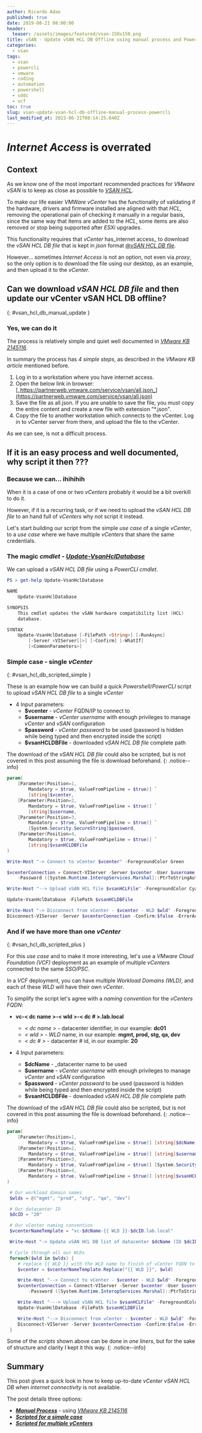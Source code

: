 ```yaml
---
author: Ricardo Adao
published: true
date: 2019-08-21 08:00:00
header:
  teaser: /assets/images/featured/vsan-150x150.png
title: vSAN - Update vSAN HCL DB Offline using manual process and PowerCLI
categories:
  - vsan
tags:
  - vsan
  - powercli
  - vmware
  - coding
  - automation
  - powershell
  - sddc
  - vcf
toc: true
slug: vsan-update-vsan-hcl-db-offline-manual-process-powercli
last_modified_at: 2023-06-21T08:14:25.640Z
---
```

# **_Internet Access_ is overrated**

## Context

As we know one of the most important recommended practices for _VMware vSAN_ is to keep as close as possible to [_VSAN HCL_](https://www.vmware.com/resources/compatibility/search.php?deviceCategory=vsan).

To make our life easier _VMWare vCenter_ has the functionality of validating if the hardware, drivers and firmware installed are aligned with that _HCL_, removing the operational pain of checking it manually in a regular basis, since the same way that items are added to the _HCL_, some items are also removed or stop being supported after _ESXi_ upgrades.

This functionality requires that _vCenter_ has_internet access_ to download the _vSAN HCL DB file_ that is kept in _json_ format [@_vSAN HCL DB file_](https://partnerweb.vmware.com/service/vsan/all.json
).

However... sometimes _Internet Access_ is not an option, not even via _proxy_, so the only option is to download the file using our desktop, as an example, and then upload it to the _vCenter_.

## Can we download _vSAN HCL DB file_ and then update our vCenter vSAN HCL DB offline?
{: #vsan_hcl_db_manual_update }

### Yes, we can do it

The process is relatively simple and quiet well documented in [_VMware KB 2145116_](https://kb.vmware.com/s/article/2145116).

In summary the process has *4 simple steps*, as described in the _VMware KB article_ mentioned before.

1. Log in to a workstation where you have internet access.
2. Open the below link in browser:
   [_https://partnerweb.vmware.com/service/vsan/all.json_](https://partnerweb.vmware.com/service/vsan/all.json)
3. Save the file as all.json. If you are unable to save the file, you must copy the entire content and create a new file with extension "*.json".
4. Copy the file to another workstation which connects to the vCenter.  Log in to vCenter server from there, and upload the file to the vCenter.

As we can see, is not a difficult process.

## If it is an easy process and well documented, why script it then ???

### Because we can... ihihihih

When it is a case of one or two _vCenters_ probably it would be a bit overkill to do it.

However, if it is a recurring task, or if we need to upload the _vSAN HCL DB file_ to an hand full of _vCenters_ why not script it instead.

Let's start building our script from the simple _use case_ of a single _vCenter_,  to a _use case_ where we have multiple _vCenters_ that share the same credentials.

### The magic _cmdlet_ - [_Update-VsanHclDatabase_](https://code.vmware.com/doc/preview?id=6330#/doc/Update-VsanHclDatabase.html)

We can upload a _vSAN HCL DB file_ using a _PowerCLI cmdlet_.

```powershell
PS > get-help Update-VsanHclDatabase

NAME
    Update-VsanHclDatabase

SYNOPSIS
    This cmdlet updates the vSAN hardware compatibility list (HCL)
    database.

SYNTAX
    Update-VsanHclDatabase [-FilePath <String>] [-RunAsync]
        [-Server <VIServer[]>] [-Confirm] [-WhatIf]
        [<CommonParameters>]
```

### Simple case - single _vCenter_
{: #vsan_hcl_db_scripted_simple }

These is an example how we can build a quick _Powershell/PowerCLI_ script to upload _vSAN HCL DB file_ to a single _vCenter_  

* 4 Input parameters:
  * **$vcenter**       - _vCenter_ FQDN/IP to connect to
  * **$username**      - _vCenter username_ with enough privileges to manage _vCenter_ and _vSAN_ configuration
  * **$password**      - _vCenter password_ to be used (password is hidden while being typed and then encrypted inside the script)
  * **$vsanHCLDBFile** - downloaded _vSAN HCL DB file_ complete path

The download of the _vSAN HCL DB file_ could also be scripted, but is not covered in this post assuming the file is download beforehand.
{: .notice--info}

```powershell
param(
    [Parameter(Position=1,
        Mandatory = $true, ValueFromPipeline = $true)] `
        [string]$vcenter,
    [Parameter(Position=2,
        Mandatory = $true, ValueFromPipeline = $true)] `
        [string]$username,
    [Parameter(Position=3,
        Mandatory = $true, ValueFromPipeline = $true)] `
        [System.Security.SecureString]$password,
    [Parameter(Position=4,
        Mandatory = $true, ValueFromPipeline = $true)] `
        [string]$vsanHCLDBFile
)

Write-Host "-> Connect to vCenter $vcenter" -ForegroundColor Green

$vcenterConnection = Connect-VIServer -Server $vcenter -User $username `
    -Password ([System.Runtime.InteropServices.Marshal]::PtrToStringAuto([System.Runtime.InteropServices.Marshal]::SecureStringToBSTR($password)))

Write-Host "--> Upload vSAN HCL file $vsanHCLFile" -ForegroundColor Cyan

Update-VsanHclDatabase -FilePath $vsanHCLDBFile

Write-Host "-> Disconnect from vCenter - $vcenter - WLD $wld" -ForegroundColor Green
Disconnect-VIServer -Server $vcenterConnection -Confirm:$false -ErrorAction SilentlyContinue
```

### And if we have more than one _vCenter_
{: #vsan_hcl_db_scripted_plus }

For this _use case_ and to make it more interesting, let's use a _VMware Cloud Foundation (VCF)_ deployment as an example of multiple _vCenters_  connected to the same _SSO/PSC_.

In a _VCF_ deployment, you can have multiple _Workload Domains (WLD)_, and each of these _WLD_ will have their own _vCenter_.

To simplify the script let's agree with a _naming convention_ for the _vCenters_ _FQDN_:

* **vc-< dc name >-< wld >-< dc # >.lab.local**
  * _< dc name >_ - datacenter identifier, in our example: **dc01**
  * _< wld >_     - _WLD_ name, in our example: **mgmt, prod, stg, qa, dev**
  * _< dc # >_    - datacenter # id, in our example: **20**  

* 4 Input parameters:
  * **$dcName**        - _datacenter name to be used
  * **$username**      - _vCenter username_ with enough privileges to manage _vCenter_ and _vSAN_ configuration
  * **$password**      - _vCenter password_ to be used (password is hidden while being typed and then encrypted inside the script)
  * **$vsanHCLDBFile** - downloaded _vSAN HCL DB file_ complete path

The download of the _vSAN HCL DB file_ could also be scripted, but is not covered in this post assuming the file is download beforehand.
{: .notice--info}

```powershell
param(
    [Parameter(Position=1,
        Mandatory = $true, ValueFromPipeline = $true)] [string]$dcName,
    [Parameter(Position=2,
        Mandatory = $true, ValueFromPipeline = $true)] [string]$username,
    [Parameter(Position=3,
        Mandatory = $true, ValueFromPipeline = $true)] [System.Security.SecureString]$password,
    [Parameter(Position=4,
        Mandatory = $true, ValueFromPipeline = $true)] [string]$vsanHCLDBFile
)

 # Our workload domain names
 $wlds = @("mgmt", "prod", "stg", "qa", "dev")

 # Our datacenter ID
 $dcID = "20"

 # Our vCenter naming convention
 $vcenterNameTemplate = "vc-$dcName-{{ WLD }}-$dcID.lab.local"

 Write-Host "-> Update vSAN HCL DB list of datacenter $dcName (ID $dcID) vCenters" -ForegroundColor Green

 # Cycle through all our WLDs
 foreach($wld in $wlds) {
    # replace {{ WLD }} with the WLD name to finish of vCenter FQDN to connect to
    $vcenter = $vcenterNameTemplate.Replace("{{ WLD }}", $wld)

    Write-Host "--> Connect to vCenter - $vcenter - WLD $wld" -ForegroundColor Green
    $vcenterConnection = Connect-VIServer -Server $vcenter -User $username `
        -Password ([System.Runtime.InteropServices.Marshal]::PtrToStringAuto([System.Runtime.InteropServices.Marshal]::SecureStringToBSTR($password)))

    Write-Host "---> Upload vSAN HCL file $vsanHCLFile" -ForegroundColor Cyan
    Update-VsanHclDatabase -FilePath $vsanHCLDBFile

    Write-Host "--> Disconnect from vCenter - $vcenter - WLD $wld" -ForegroundColor Green
    Disconnect-VIServer -Server $vcenterConnection -Confirm:$false -ErrorAction SilentlyContinue
 }
```

Some of the _scripts_ shown above can be done in _one liners_, but for the sake of structure and clarity I kept it this way.
{: .notice--info}

## Summary

 This post gives a quick look in how to keep up-to-date _vCenter_ _vSAN HCL DB_ when _internet connectivity_ is not available.

 The post details three options:

* [_**Manual Process**_](#vsan_hcl_db_manual_update) - using [_VMware KB 2145116_](https://kb.vmware.com/s/article/2145116)
* [_**Scripted for a simple case**_](#vsan_hcl_db_scripted_simple)
* [_**Scripted for multiple vCenters**_](#vsan_hcl_db_scripted_plus)
